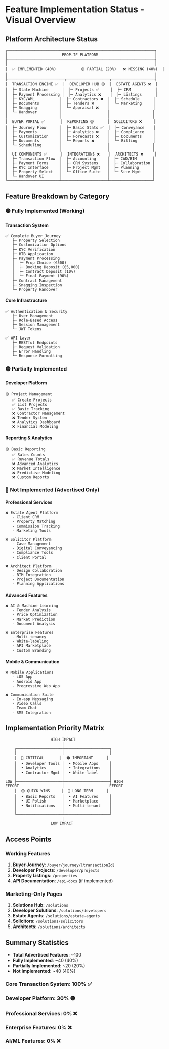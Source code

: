 # Feature Implementation Status - Visual Overview

## Platform Architecture Status

```
┌─────────────────────────────────────────────────────────────────┐
│                        PROP.IE PLATFORM                         │
├─────────────────────────────────────────────────────────────────┤
│                                                                 │
│  ✅ IMPLEMENTED (40%)           🟡 PARTIAL (20%)   ❌ MISSING (40%)  │
│                                                                 │
├─────────────────────────┬───────────────────┬───────────────────┤
│  TRANSACTION ENGINE ✅  │  DEVELOPER HUB 🟡  │  ESTATE AGENTS ❌  │
│  ├─ State Machine      │  ├─ Projects ✅     │  ├─ CRM           │
│  ├─ Payment Processing │  ├─ Analytics ❌    │  ├─ Listings      │
│  ├─ KYC/AML           │  ├─ Contractors ❌  │  ├─ Schedule      │
│  ├─ Documents         │  ├─ Tenders ❌      │  └─ Marketing     │
│  ├─ Snagging          │  └─ Appraisal ❌    │                   │
│  └─ Handover          │                    │                   │
│                       │                    │                   │
│  BUYER PORTAL ✅       │  REPORTING 🟡      │  SOLICITORS ❌     │
│  ├─ Journey Flow      │  ├─ Basic Stats ✅  │  ├─ Conveyance    │
│  ├─ Payments          │  ├─ Analytics ❌    │  ├─ Compliance    │
│  ├─ Customization     │  ├─ Forecasts ❌    │  ├─ Documents     │
│  ├─ Documents         │  └─ Reports ❌      │  └─ Billing       │
│  └─ Scheduling        │                    │                   │
│                       │                    │                   │
│  UI COMPONENTS ✅      │  INTEGRATIONS ❌    │  ARCHITECTS ❌     │
│  ├─ Transaction Flow  │  ├─ Accounting     │  ├─ CAD/BIM       │
│  ├─ Payment Forms     │  ├─ CRM Systems    │  ├─ Collaboration │
│  ├─ KYC Interface     │  ├─ Project Mgmt   │  ├─ Planning      │
│  ├─ Property Select   │  └─ Office Suite   │  └─ Site Mgmt     │
│  └─ Handover UI       │                    │                   │
└───────────────────────┴────────────────────┴───────────────────┘
```

## Feature Breakdown by Category

### 🟢 Fully Implemented (Working)

#### Transaction System
```
✅ Complete Buyer Journey
   ├─ Property Selection
   ├─ Customization Options
   ├─ KYC Verification
   ├─ HTB Application
   ├─ Payment Processing
   │  ├─ Prop Choice (€500)
   │  ├─ Booking Deposit (€5,000)
   │  ├─ Contract Deposit (10%)
   │  └─ Final Payment (90%)
   ├─ Contract Management
   ├─ Snagging Inspection
   └─ Property Handover
```

#### Core Infrastructure
```
✅ Authentication & Security
   ├─ User Management
   ├─ Role-Based Access
   ├─ Session Management
   └─ JWT Tokens

✅ API Layer
   ├─ RESTful Endpoints
   ├─ Request Validation
   ├─ Error Handling
   └─ Response Formatting
```

### 🟡 Partially Implemented

#### Developer Platform
```
🟡 Project Management
   ✅ Create Projects
   ✅ List Projects
   ✅ Basic Tracking
   ❌ Contractor Management
   ❌ Tender System
   ❌ Analytics Dashboard
   ❌ Financial Modeling
```

#### Reporting & Analytics
```
🟡 Basic Reporting
   ✅ Sales Counts
   ✅ Revenue Totals
   ❌ Advanced Analytics
   ❌ Market Intelligence
   ❌ Predictive Modeling
   ❌ Custom Reports
```

### 🔴 Not Implemented (Advertised Only)

#### Professional Services
```
❌ Estate Agent Platform
   - Client CRM
   - Property Matching
   - Commission Tracking
   - Marketing Tools

❌ Solicitor Platform
   - Case Management
   - Digital Conveyancing
   - Compliance Tools
   - Client Portal

❌ Architect Platform
   - Design Collaboration
   - BIM Integration
   - Project Documentation
   - Planning Applications
```

#### Advanced Features
```
❌ AI & Machine Learning
   - Tender Analysis
   - Price Optimization
   - Market Prediction
   - Document Analysis

❌ Enterprise Features
   - Multi-tenancy
   - White-labeling
   - API Marketplace
   - Custom Branding
```

#### Mobile & Communication
```
❌ Mobile Applications
   - iOS App
   - Android App
   - Progressive Web App

❌ Communication Suite
   - In-app Messaging
   - Video Calls
   - Team Chat
   - SMS Integration
```

## Implementation Priority Matrix

```
                    HIGH IMPACT
                         │
    ┌────────────────────┼────────────────────┐
    │                    │                    │
    │  🔴 CRITICAL       │  🟠 IMPORTANT      │
    │  • Developer Tools │  • Mobile Apps     │
    │  • Analytics       │  • Integrations    │
    │  • Contractor Mgmt │  • White-label     │
    │                    │                    │
LOW ├────────────────────┼────────────────────┤ HIGH
EFFORT                   │                    EFFORT
    │  🟡 QUICK WINS     │  🔵 LONG TERM      │
    │  • Basic Reports   │  • AI Features     │
    │  • UI Polish       │  • Marketplace     │
    │  • Notifications   │  • Multi-tenant    │
    │                    │                    │
    └────────────────────┴────────────────────┘
                         │
                    LOW IMPACT
```

## Access Points

### Working Features
1. **Buyer Journey**: `/buyer/journey/[transactionId]`
2. **Developer Projects**: `/developer/projects`
3. **Property Listings**: `/properties`
4. **API Documentation**: `/api-docs` (if implemented)

### Marketing-Only Pages
1. **Solutions Hub**: `/solutions`
2. **Developer Solutions**: `/solutions/developers`
3. **Estate Agents**: `/solutions/estate-agents`
4. **Solicitors**: `/solutions/solicitors`
5. **Architects**: `/solutions/architects`

## Summary Statistics

- **Total Advertised Features**: ~100
- **Fully Implemented**: ~40 (40%)
- **Partially Implemented**: ~20 (20%)
- **Not Implemented**: ~40 (40%)

### Core Transaction System: 100% ✅
### Developer Platform: 30% 🟡
### Professional Services: 0% ❌
### Enterprise Features: 0% ❌
### AI/ML Features: 0% ❌